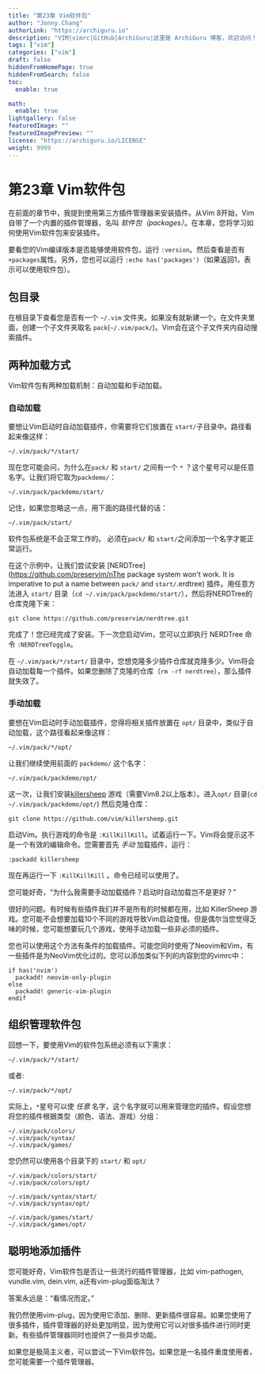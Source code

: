 ```yaml
---
title: "第23章 Vim软件包"
author: "Jonny.Chang"
authorLink: "https://archiguru.io"
description: "VIM|vimrc|GitHub|ArchiGuru|这里是 ArchiGuru 博客，欢迎访问！"
tags: ["vim"]
categories: ["vim"]
draft: false
hiddenFromHomePage: true
hiddenFromSearch: false
toc:
  enable: true

math:
  enable: true
lightgallery: false
featuredImage: ""
featuredImagePreview: ""
license: "https://archiguru.io/LICENSE"
weight: 9999
---
```


# 第23章 Vim软件包

在前面的章节中，我提到使用第三方插件管理器来安装插件。从Vim 8开始，Vim自带了一个内置的插件管理器，名叫 *软件包（packages）*。在本章，您将学习如何使用Vim软件包来安装插件。

要看您的Vim编译版本是否能够使用软件包，运行 `:version`。然后查看是否有 `+packages`属性。另外，您也可以运行 `:echo has('packages')`（如果返回1，表示可以使用软件包）。

## 包目录

在根目录下查看您是否有一个 `~/.vim` 文件夹。如果没有就新建一个。在文件夹里面，创建一个子文件夹取名 `pack`(`~/.vim/pack/`)。Vim会在这个子文件夹内自动搜索插件。

## 两种加载方式

Vim软件包有两种加载机制：自动加载和手动加载。

### 自动加载

要想让Vim启动时自动加载插件，你需要将它们放置在 `start/`子目录中。路径看起来像这样：

```
~/.vim/pack/*/start/
```

现在您可能会问，为什么在`pack/` 和 `start/` 之间有一个 `*` ？这个星号可以是任意名字。让我们将它取为`packdemo/`：

```
~/.vim/pack/packdemo/start/
```

记住，如果您忽略这一点，用下面的路径代替的话：

```
~/.vim/pack/start/
```

软件包系统是不会正常工作的。 必须在`pack/` 和 `start/`之间添加一个名字才能正常运行。

在这个示例中，让我们尝试安装 [NERDTree](https://github.com/preservim/nThe package system won't work. It is imperative to put a name between `pack/` and `start/`.erdtree) 插件。用任意方法进入 `start/` 目录（`cd ~/.vim/pack/packdemo/start/`），然后将NERDTree的仓库克隆下来：

```
git clone https://github.com/preservim/nerdtree.git
```

完成了！您已经完成了安装。下一次您启动Vim，您可以立即执行 NERDTree 命令 `:NERDTreeToggle`。

在 `~/.vim/pack/*/start/` 目录中，您想克隆多少插件仓库就克隆多少。Vim将会自动加载每一个插件。如果您删除了克隆的仓库（`rm -rf nerdtree`），那么插件就失效了。

### 手动加载

要想在Vim启动时手动加载插件，您得将相关插件放置在 `opt/` 目录中，类似于自动加载，这个路径看起来像这样：

```
~/.vim/pack/*/opt/
```

让我们继续使用前面的 `packdemo/` 这个名字：

```
~/.vim/pack/packdemo/opt/
```

这一次，让我们安装[killersheep](https://github.com/vim/killersheep) 游戏（需要Vim8.2以上版本）。进入`opt/` 目录(`cd ~/.vim/pack/packdemo/opt/`) 然后克隆仓库：

```
git clone https://github.com/vim/killersheep.git
```

启动Vim。执行游戏的命令是 `:KillKillKill`。试着运行一下。Vim将会提示这不是一个有效的编辑命令。您需要首先 *手动* 加载插件，运行：

```
:packadd killersheep
```

现在再运行一下 `:KillKillKill` 。命令已经可以使用了。

您可能好奇，“为什么我需要手动加载插件？启动时自动加载岂不是更好？”

很好的问题。有时候有些插件我们并不是所有的时候都在用，比如 KillerSheep 游戏。您可能不会想要加载10个不同的游戏导致Vim启动变慢。但是偶尔当您觉得乏味的时候，您可能想要玩几个游戏，使用手动加载一些非必须的插件。

您也可以使用这个方法有条件的加载插件。可能您同时使用了Neovim和Vim，有一些插件是为NeoVim优化过的。您可以添加类似下列的内容到您的vimrc中：

```
if has('nvim')
  packadd! neovim-only-plugin
else
  packadd! generic-vim-plugin
endif
```

## 组织管理软件包

回想一下，要使用Vim的软件包系统必须有以下需求：

```
~/.vim/pack/*/start/
```

或者:

```
~/.vim/pack/*/opt/
```

实际上，`*`星号可以使 *任意* 名字，这个名字就可以用来管理您的插件。假设您想将您的插件根据类型（颜色、语法、游戏）分组：

```
~/.vim/pack/colors/
~/.vim/pack/syntax/
~/.vim/pack/games/
```

您仍然可以使用各个目录下的 `start/` 和 `opt/`

```
~/.vim/pack/colors/start/
~/.vim/pack/colors/opt/

~/.vim/pack/syntax/start/
~/.vim/pack/syntax/opt/

~/.vim/pack/games/start/
~/.vim/pack/games/opt/
```

## 聪明地添加插件

您可能好奇，Vim软件包是否让一些流行的插件管理器，比如 vim-pathogen, vundle.vim, dein.vim, a还有vim-plug面临淘汰？

答案永远是：“看情况而定。”

我仍然使用vim-plug，因为使用它添加、删除、更新插件很容易。如果您使用了很多插件，插件管理器的好处更加明显，因为使用它可以对很多插件进行同时更新。有些插件管理器同时也提供了一些异步功能。

如果您是极简主义者，可以尝试一下Vim软件包。如果您是一名插件重度使用者，您可能需要一个插件管理器。

